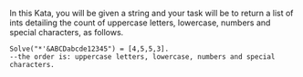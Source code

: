 In this Kata, you will be given a string and your task will be to return a list of ints detailing the count of uppercase letters, lowercase, numbers and special characters, as follows.

```
Solve("*'&ABCDabcde12345") = [4,5,5,3]. 
--the order is: uppercase letters, lowercase, numbers and special characters.
```
